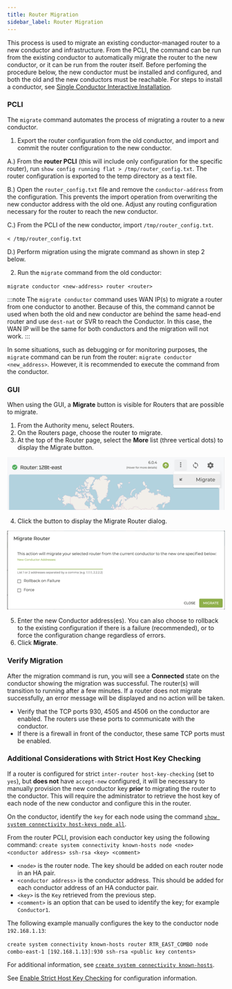 ```yaml
---
title: Router Migration
sidebar_label: Router Migration
---
```


This process is used to migrate an existing conductor-managed router to a new conductor and infrastructure. From the PCLI, the command can be run from the existing conductor to automatically migrate the router to the new conductor, or it can be run from the router itself. Before perfoming the procedure below, the new conductor must be installed and configured, and both the old and the new conductors must be reachable. For steps to install a conductor, see [Single Conductor Interactive Installation](single_conductor_install.mdx).

### PCLI

The `migrate` command automates the process of migrating a router to a new conductor. 

1. Export the router configuration from the old conductor, and import and commit the router configuration to the new conductor. 

 A.) From the **router PCLI** (this will include only configuration for the specific router), run `show config running flat > /tmp/router_config.txt`. The router configuration is exported to the temp directory as a text file.

 B.) Open the `router_config.txt` file and remove the `conductor-address` from the configuration. This prevents the import operation from overwriting the new conductor address with the old one. Adjust any routing configuration necessary for the router to reach the new conductor.

 C.) From the PCLI of the new conductor, import `/tmp/router_config.txt`.

 `< /tmp/router_config.txt`

 D.) Perform migration using the migrate command as shown in step 2 below.

2. Run the `migrate` command from the old conductor: 

 `migrate conductor <new-address> router <router>`

:::note
The `migrate conductor` command uses WAN IP(s) to migrate a router from one conductor to another. Because of this, the command cannot be used when both the old and new conductor are behind the same head-end router and use `dest-nat` or SVR to reach the Conductor. In this case, the WAN IP will be the same for both conductors and the migration will not work.
:::

In some situations, such as debugging or for monitoring purposes, the `migrate` command can be run from the router: `migrate conductor <new_address>`. However, it is recommended to execute the command from the conductor. 

### GUI

When using the GUI, a **Migrate** button is visible for Routers that are possible to migrate. 

1. From the Authority menu, select Routers.
2. On the Routers page, choose the router to migrate.
3. At the top of the Router page, select the **More** list (three vertical dots) to display the Migrate button.

 ![Migrate Button](/img/howto_migrate_router_button.png)

4. Click the button to display the Migrate Router dialog.

 ![Migrate Dialog](/img/howto_migrate_router_dialog.png)

5. Enter the new Conductor address(es). You can also choose to rollback to the existing configuration if there is a failure (recommended), or to force the configuration change regardless of errors.
6. Click **Migrate**.

### Verify Migration

After the migration command is run, you will see a **Connected** state on the conductor showing the migration was successful. The router(s) will transition to running after a few minutes. If a router does not migrate successfully, an error message will be displayed and no action will be taken.

- Verify that the TCP ports 930, 4505 and 4506 on the conductor are enabled. The routers use these ports to communicate with the conductor.
- If there is a firewall in front of the conductor, these same TCP ports must be enabled.

### Additional Considerations with Strict Host Key Checking

If a router is configured for strict `inter-router host-key-checking` (set to `yes`), but **does not** have `accept-new` configured, it will be necessary to manually provision the new conductor key **prior** to migrating the router to the conductor. This will require the administrator to retrieve the host key of each node of the new conductor and configure this in the router.

On the conductor, identify the `key` for each node using the command [`show system connectivity host-keys node all`](cli_reference.md#show-system-connectivity-host-keys).

From the router PCLI, provision each conductor key using the following command:
`create system connectivity known-hosts node <node> <conductor address> ssh-rsa <key> <comment>`

- `<node>` is the router node. The key should be added on each router node in an HA pair. 
- `<conductor address>` is the conductor address. This should be added for each conductor address of an HA conductor pair.
- `<key>` is the `Key` retrieved from the previous step.
- `<comment>` is an option that can be used to identify the key; for example `Conductor1`.

The following example manually configures the key to the conductor node `192.168.1.13`:

`create system connectivity known-hosts router RTR_EAST_COMBO node combo-east-1 [192.168.1.13]:930 ssh-rsa <public key contents>`

For additional information, see [`create system connectivity known-hosts`](cli_reference.md#create-system-connectivity-known-hosts).

See [Enable Strict Host Key Checking](cc_fips_otp_router_install.md#enable-strict-host-key-checking) for configuration information.